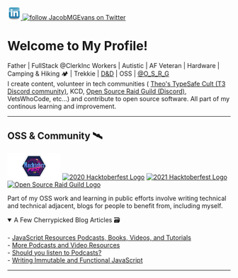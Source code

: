 <div>
  <a href="https://www.linkedin.com/in/jacob-m-g-evans/" class="inline-block">
    <img
      alt="Linkedin Icon"
      src="./assets/linkedin.png"
      height="30"
    />
  </a>
  <a
    href="https://twitter.com/JacobMGEvans?ref_src=twsrc%5Etfw"
    class="inline-block"
  >
    <img
      src="https://img.shields.io/twitter/follow/JacobMGEvans?style=social"
      alt="follow JacobMGEvans on Twitter"
      height="30"
    />
  </a>
</div>

<h1 class="text-3xl font-bold underline">Welcome to My Profile!</h1>

<section>
Father | FullStack @ClerkInc Workers | Autistic | AF Veteran | Hardware | Camping & Hiking 🏕️ | Trekkie | <a href="http://twitch.tv/jacobmgevans" >D&D</a> | OSS | 
<a href="https://twitter.com/O_S_R_G">@O_S_R_G</a>
 <br />
 I create content, volunteer in tech communities ( <a href="https://discord.gg/xQsq2JzcUM">Theo's TypeSafe Cult (T3 Discord community)</a>, KCD, <a href="https://discord.gg/urQuPURusm">Open Source Raid Guild (Discord)</a>, VetsWhoCode, etc...) and contribute to open source software. All part of my continous learning and improvement.
</section>

<hr />

<h2>OSS & Community 🛰️</h2>
<span>
  <a href="https://dev.to/jacobmgevans"
    ><img
      src="https://github.com/JacobMGEvans/JacobMGEvans/raw/main/assets/hacktoberfest.png"
      alt="2019 Hacktoberfest Logo"
      height="60"
  /></a>
  <a href="https://dev.to/jacobmgevans"
    ><img
      src="https://res.cloudinary.com/practicaldev/image/fetch/s--Lojm4XAD--/c_imagga_scale,f_auto,fl_progressive,h_900,q_auto,w_1600/https://dev-to-uploads.s3.amazonaws.com/i/9g2loqfoe84qeh8qqpa4.png"
      alt="2020 Hacktoberfest Logo"
      height="60"
  /></a>
  <a href="https://dev.to/jacobmgevans"
    ><img
      src="https://res.cloudinary.com/practicaldev/image/fetch/s--S16JKqF1--/c_imagga_scale,f_auto,fl_progressive,h_420,q_auto,w_1000/https://dev-to-uploads.s3.amazonaws.com/uploads/articles/usrb72jmn6idi0121np5.png"
      alt="2021 Hacktoberfest Logo"
      height="60"
  /></a>
  <a href="https://osrg.t3.gg">
    <img
      src="https://osrg.t3.gg/assets/logo-full.svg"
      alt="Open Source Raid Guild Logo"
      height="60"
    />
  </a>
</span>
<br />
<p>Part of my OSS work and learning in public efforts involve writing
technical and technical adjacent, blogs for people to benefit from, including
myself.</p>

<details open>
  <summary>A Few Cherrypicked Blog Articles 🗃️</summary>
  <br />
  - <a href="https://dev.to/jacobmgevans/javascript-resources-podcasts-books-videos-and-tutorials-4a6e"> JavaScript Resources Podcasts, Books, Videos, and Tutorials</a>
  <br />
  - <a href="https://dev.to/jacobmgevans/more-podcasts-and-video-programming-resources-5a8k">More Podcasts and Video Resources</a>
  <br />
  - <a href="https://dev.to/jacobmgevans/should-you-listen-to-podcasts-4m5j">Should you listen to Podcasts?</a>
  <br />
  - <a href="https://dev.to/jacobmgevans/writing-immutable-javascript-why-how-3if6">Writing Immutable and Functional JavaScript</a>
</details>

<hr />
<br />
